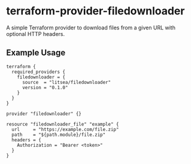 # terraform-provider-filedownloader

A simple Terraform provider to download files from a given URL with optional HTTP headers.

## Example Usage

```hcl
terraform {
  required_providers {
    filedownloader = {
      source  = "litsea/filedownloader"
      version = "0.1.0"
    }
  }
}

provider "filedownloader" {}

resource "filedownloader_file" "example" {
  url     = "https://example.com/file.zip"
  path    = "${path.module}/file.zip"
  headers = {
    Authorization = "Bearer <token>"
  }
}
```
